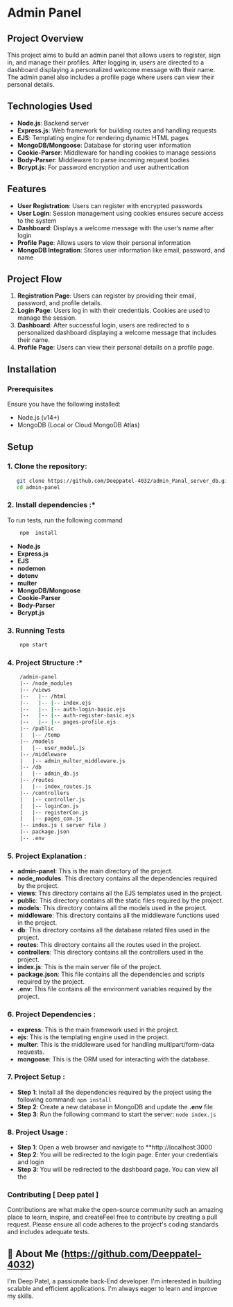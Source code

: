 # Admin Panel

## Project Overview
This project aims to build an admin panel that allows users to register, sign in, and manage their profiles. After logging in, users are directed to a dashboard displaying a personalized welcome message with their name. The admin panel also includes a profile page where users can view their personal details.

## Technologies Used
- **Node.js**: Backend server
- **Express.js**: Web framework for building routes and handling requests
- **EJS**: Templating engine for rendering dynamic HTML pages
- **MongoDB/Mongoose**: Database for storing user information
- **Cookie-Parser**: Middleware for handling cookies to manage sessions
- **Body-Parser**: Middleware to parse incoming request bodies
- **Bcrypt.js**: For password encryption and user authentication

## Features
- **User Registration**: Users can register with encrypted passwords
- **User Login**: Session management using cookies ensures secure access to the system
- **Dashboard**: Displays a welcome message with the user’s name after login
- **Profile Page**: Allows users to view their personal information
- **MongoDB Integration**: Stores user information like email, password, and name

## Project Flow
1. **Registration Page**: Users can register by providing their email, password, and profile details.
2. **Login Page**: Users log in with their credentials. Cookies are used to manage the session.
3. **Dashboard**: After successful login, users are redirected to a personalized dashboard displaying a welcome message that includes their name.
4. **Profile Page**: Users can view their personal details on a profile page.

## Installation

### Prerequisites
Ensure you have the following installed:
- Node.js (v14+)
- MongoDB (Local or Cloud MongoDB Atlas)
  
## Setup

### 1. Clone the repository: 
```bash
   git clone https://github.com/Deeppatel-4032/admin_Panal_server_db.git
   cd admin-panel
```

### 2. Install dependencies :*

To run tests, run the following command
```bash 
    npm  install
```

- **Node.js**
- **Express.js** 
- **EJS**
- **nodemon**
- **dotenv**
- **multer**
- **MongoDB/Mongoose**
- **Cookie-Parser**
- **Body-Parser**
- **Bcrypt.js**


### 3. Running Tests

```bash
    npm start
```

### 4. Project Structure :*
```bash
    /admin-panel
    |-- /node_modules
    |-- /views
    |--   |-- /html
    |--   |-- |-- index.ejs
    |--   |-- |-- auth-login-basic.ejs
    |--   |-- |-- auth-register-basic.ejs
    |--   |-- |-- pages-profile.ejs
    |-- /public
    |   |-- /temp
    |-- /models
    |   |-- user_model.js
    |-- /middleware
    |   |-- admin_multer_middleware.js
    |-- /db
    |   |-- admin_db.js
    |-- /routes
    |   |-- index_routes.js
    |-- /controllers
    |   |-- controller.js
    |   |-- loginCon.js
    |   |-- registerCon.js
    |   |-- pages_con.js
    |-- index.js ( server file )
    |-- package.json
    |-- .env
```
### 5. Project Explanation :
- **admin-panel**: This is the main directory of the project.
- **node_modules**: This directory contains all the dependencies required by the project.
- **views**: This directory contains all the EJS templates used in the project.
- **public**: This directory contains all the static files required by the project.
- **models**: This directory contains all the models used in the project.
- **middleware**: This directory contains all the middleware functions used in the project.
- **db**: This directory contains all the database related files used in the project.
- **routes**: This directory contains all the routes used in the project.
- **controllers**: This directory contains all the controllers used in the project.
- **index.js**: This is the main server file of the project.
- **package.json**: This file contains all the dependencies and scripts required by the project.
- **.env**: This file contains all the environment variables required by the project.
### 6. Project Dependencies :
- **express**: This is the main framework used in the project.  
- **ejs**: This is the templating engine used in the project.
- **multer**: This is the middleware used for handling multipart/form-data requests.
- **mongoose**: This is the ORM used for interacting with the database.
### 7. Project Setup :
- **Step 1**: Install all the dependencies required by the project using the following command: `
npm install
`
- **Step 2**: Create a new database in MongoDB and update the **.env** file
- **Step 3**: Run the following command to start the server: `
node index.js
`
### 8. Project Usage :
- **Step 1**: Open a web browser and navigate to **http://localhost:3000
- **Step 2**: You will be redirected to the login page. Enter your credentials and login
- **Step 3**: You will be redirected to the dashboard page. You can view all the

### Contributing [ Deep patel ] 
Contributions are what make the open-source community such an amazing place to learn, inspire, and createFeel free to contribute by creating a pull request. Please ensure all code adheres to the project's coding standards and includes adequate tests.

## 🚀 About Me (https://github.com/Deeppatel-4032)
I'm Deep Patel, a passionate back-End developer. I'm interested in building scalable and efficient applications. I'm always eager to learn and improve my skills.

